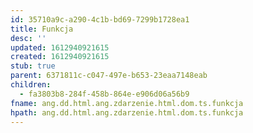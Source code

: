 ```yaml
---
id: 35710a9c-a290-4c1b-bd69-7299b1728ea1
title: Funkcja
desc: ''
updated: 1612940921615
created: 1612940921615
stub: true
parent: 6371811c-c047-497e-b653-23eaa7148eab
children:
  - fa3803b8-284f-458b-864e-e906d06a56b9
fname: ang.dd.html.ang.zdarzenie.html.dom.ts.funkcja
hpath: ang.dd.html.ang.zdarzenie.html.dom.ts.funkcja
---
```



